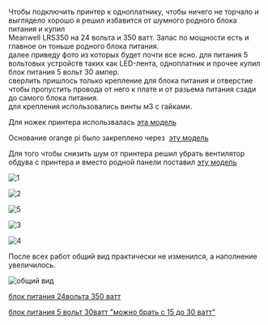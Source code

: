 Чтобы подключить принтер к одноплатнику, чтобы ничего не торчало и выглядело хорошо я решил избавится от шумного родного блока питания и купил  
Meanwell LRS350 на 24 вольта и 350 ватт. Запас по мощности есть и главное он тоньше родного блока питания.  
далее приведу фото из которых будет почти все ясно. для питания 5 вольтовых устройств таких как LED-лента, одноплатник и прочее купил блок питания 5 вольт 30 ампер.  
сверлить пришлось только крепление для блока питания и отверстие чтобы пропустить провода от него к плате и от разьема питания сзади до самого блока питания.  
для крепления использовались винты м3 с гайками.

Для ножек принтера использвалась [эта модель](./assets/stl/placement/stand.stl)

Основание orange pi было закреплено через  [эту модель](./assets/stl/placement/case-bottom.stl)

Для того чтобы снизить шум от принтера решил убрать вентилятор обдува с принтера и вместо родной панели поставил [эту модель](Mean_Well_PSU_cover_-_fanless.stl)

![1](./assets/images/placement/1.jpg)

![2](./assets/images/placement/2.jpg)

![5](./assets/images/placement/5.jpg)

![3](./assets/images/placement/3.jpg)

![4](./assets/images/placement/4.jpg)

После всех работ общий вид практически не изменился, а наполнение увеличилось.

![общий вид](./assets/images/placement/6.jpg)

[блок питания 24вольта 350 ватт](http://alii.pub/6hx4bs) 

[блок питания 5 вольт 30ватт "можно брать с 15 до 30 ватт"](http://alii.pub/6hx4dq) 
